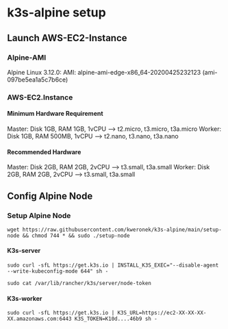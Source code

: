 # k3s-alpine setup

## Launch AWS-EC2-Instance
### Alpine-AMI
Alpine Linux 3.12.0:
AMI: alpine-ami-edge-x86_64-20200425232123 (ami-097be5ea1a5c7b6ce)

### AWS-EC2.Instance
#### Minimum Hardware Requirement
Master: Disk 1GB, RAM   1GB, 1vCPU --> t2.micro, t3.micro, t3a.micro
Worker: Disk 1GB, RAM 500MB, 1vCPU --> t2.nano, t3.nano, t3a.nano

#### Recommended Hardware
Master: Disk 2GB, RAM   2GB, 2vCPU --> t3.small, t3a.small
Worker: Disk 2GB, RAM   2GB, 2vCPU --> t3.small, t3a.small

## Config Alpine Node

### Setup Alpine Node
```
wget https://raw.githubusercontent.com/kweronek/k3s-alpine/main/setup-node && chmod 744 * && sudo ./setup-node
```
#### K3s-server
```
sudo curl -sfL https://get.k3s.io | INSTALL_K3S_EXEC="--disable-agent --write-kubeconfig-mode 644" sh -  
```
```
sudo cat /var/lib/rancher/k3s/server/node-token
```
#### K3s-worker
```
sudo curl -sfL https://get.k3s.io | K3S_URL=https://ec2-XX-XX-XX-XX.amazonaws.com:6443 K3S_TOKEN=K10d....46b9 sh -
```

